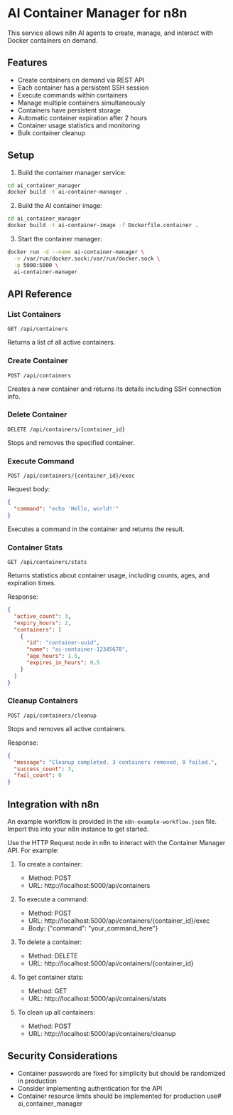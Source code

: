 # AI Container Manager for n8n

This service allows n8n AI agents to create, manage, and interact with Docker containers on demand.

## Features

- Create containers on demand via REST API
- Each container has a persistent SSH session
- Execute commands within containers
- Manage multiple containers simultaneously
- Containers have persistent storage
- Automatic container expiration after 2 hours
- Container usage statistics and monitoring
- Bulk container cleanup

## Setup

1. Build the container manager service:

```bash
cd ai_container_manager
docker build -t ai-container-manager .
```

2. Build the AI container image:

```bash
cd ai_container_manager
docker build -t ai-container-image -f Dockerfile.container .
```

3. Start the container manager:

```bash
docker run -d --name ai-container-manager \
  -v /var/run/docker.sock:/var/run/docker.sock \
  -p 5000:5000 \
  ai-container-manager
```

## API Reference

### List Containers

```
GET /api/containers
```

Returns a list of all active containers.

### Create Container

```
POST /api/containers
```

Creates a new container and returns its details including SSH connection info.

### Delete Container

```
DELETE /api/containers/{container_id}
```

Stops and removes the specified container.

### Execute Command

```
POST /api/containers/{container_id}/exec
```

Request body:
```json
{
  "command": "echo 'Hello, world!'"
}
```

Executes a command in the container and returns the result.

### Container Stats

```
GET /api/containers/stats
```

Returns statistics about container usage, including counts, ages, and expiration times.

Response:
```json
{
  "active_count": 3,
  "expiry_hours": 2,
  "containers": [
    {
      "id": "container-uuid",
      "name": "ai-container-12345678",
      "age_hours": 1.5,
      "expires_in_hours": 0.5
    }
  ]
}
```

### Cleanup Containers

```
POST /api/containers/cleanup
```

Stops and removes all active containers.

Response:
```json
{
  "message": "Cleanup completed. 3 containers removed, 0 failed.",
  "success_count": 3,
  "fail_count": 0
}
```

## Integration with n8n

An example workflow is provided in the `n8n-example-workflow.json` file. Import this into your n8n instance to get started.

Use the HTTP Request node in n8n to interact with the Container Manager API. For example:

1. To create a container:
   - Method: POST
   - URL: http://localhost:5000/api/containers

2. To execute a command:
   - Method: POST
   - URL: http://localhost:5000/api/containers/{container_id}/exec
   - Body: {"command": "your_command_here"}

3. To delete a container:
   - Method: DELETE
   - URL: http://localhost:5000/api/containers/{container_id}
   
4. To get container stats:
   - Method: GET
   - URL: http://localhost:5000/api/containers/stats

5. To clean up all containers:
   - Method: POST
   - URL: http://localhost:5000/api/containers/cleanup

## Security Considerations

- Container passwords are fixed for simplicity but should be randomized in production
- Consider implementing authentication for the API
- Container resource limits should be implemented for production use# ai_container_manager
